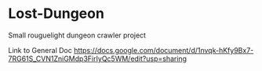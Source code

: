 # Lost-Dungeon
Small rouguelight dungeon crawler project

Link to General Doc https://docs.google.com/document/d/1nvqk-hKfy9Bx7-7RG61S_CVN1ZniGMdp3FirIyQc5WM/edit?usp=sharing

